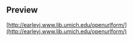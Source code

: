 ## Preview

[http://earleyj.www.lib.umich.edu/openurlform/](http://earleyj.www.lib.umich.edu/openurlform/)
